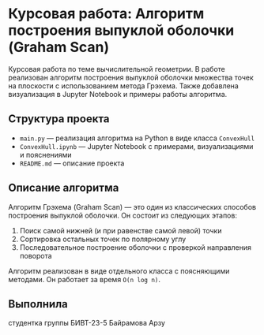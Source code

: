 # Курсовая работа: Алгоритм построения выпуклой оболочки (Graham Scan)

Курсовая работа по теме вычислительной геометрии. В работе реализован алгоритм построения выпуклой оболочки множества точек на плоскости с использованием метода Грэхема. Также добавлена визуализация в Jupyter Notebook и примеры работы алгоритма.

## Структура проекта

- `main.py` — реализация алгоритма на Python в виде класса `ConvexHull`
- `ConvexHull.ipynb` — Jupyter Notebook с примерами, визуализациями и пояснениями
- `README.md` — описание проекта

## Описание алгоритма

Алгоритм Грэхема (Graham Scan) — это один из классических способов построения выпуклой оболочки. Он состоит из следующих этапов:
1. Поиск самой нижней (и при равенстве самой левой) точки
2. Сортировка остальных точек по полярному углу
3. Последовательное построение оболочки с проверкой направления поворота

Алгоритм реализован в виде отдельного класса с поясняющими методами. Он работает за время `O(n log n)`.
## Выполнила
студентка группы БИВТ-23-5 
Байрамова Арзу
